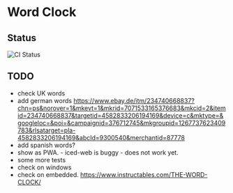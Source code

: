 # Word Clock

## Status

![CI Status](https://github.com/almedso/wordclock-in-rust/actions/workflows/ci.yml/badge.svg)

## TODO

- check UK words
- add german words https://www.ebay.de/itm/234740668837?chn=ps&norover=1&mkevt=1&mkrid=7071533165376683&mkcid=2&itemid=234740668837&targetid=4582833206194169&device=c&mktype=&googleloc=&poi=&campaignid=376712745&mkgroupid=1267737623409783&rlsatarget=pla-4582833206194169&abcId=9300540&merchantid=87778
- add spanish words?
- show as PWA. - iced-web is buggy - does not work yet.
- some more tests
- check on windows
- check on embedded. https://www.instructables.com/THE-WORD-CLOCK/